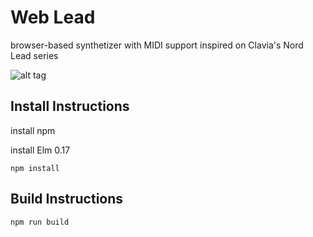 # Web Lead

browser-based synthetizer with MIDI support 
inspired on Clavia's Nord Lead series

![alt tag](https://github.com/pablobcb/elm-lead/blob/master/nord-lead-2x.jpg)

## Install Instructions

install npm

install Elm 0.17

`npm install`

## Build Instructions

`npm run build`

